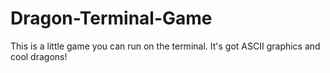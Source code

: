 # Dragon-Terminal-Game
This is a little game you can run on the terminal. It's got ASCII graphics and cool dragons!
